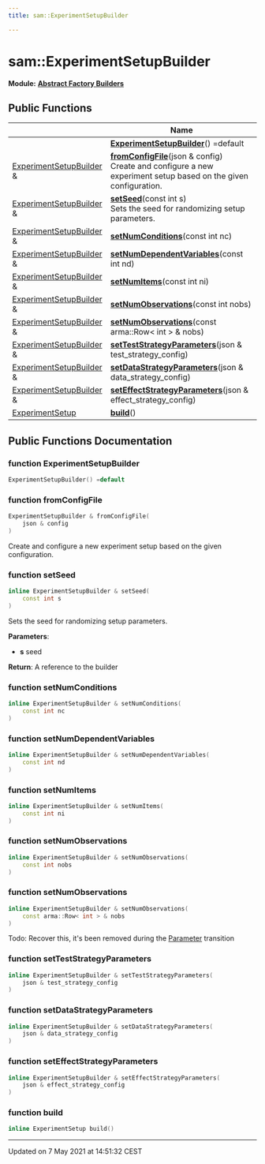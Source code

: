 ```yaml
---
title: sam::ExperimentSetupBuilder

---
```


# sam::ExperimentSetupBuilder

**Module:** **[Abstract Factory Builders](/doxygen/Modules/group___abstract_builders/)**



## Public Functions

|                | Name           |
| -------------- | -------------- |
| | **[ExperimentSetupBuilder](/doxygen/Classes/classsam_1_1_experiment_setup_builder/#function-experimentsetupbuilder)**() =default |
| [ExperimentSetupBuilder](/doxygen/Classes/classsam_1_1_experiment_setup_builder/) & | **[fromConfigFile](/doxygen/Classes/classsam_1_1_experiment_setup_builder/#function-fromconfigfile)**(json & config)<br>Create and configure a new experiment setup based on the given configuration.  |
| [ExperimentSetupBuilder](/doxygen/Classes/classsam_1_1_experiment_setup_builder/) & | **[setSeed](/doxygen/Classes/classsam_1_1_experiment_setup_builder/#function-setseed)**(const int s)<br>Sets the seed for randomizing setup parameters.  |
| [ExperimentSetupBuilder](/doxygen/Classes/classsam_1_1_experiment_setup_builder/) & | **[setNumConditions](/doxygen/Classes/classsam_1_1_experiment_setup_builder/#function-setnumconditions)**(const int nc) |
| [ExperimentSetupBuilder](/doxygen/Classes/classsam_1_1_experiment_setup_builder/) & | **[setNumDependentVariables](/doxygen/Classes/classsam_1_1_experiment_setup_builder/#function-setnumdependentvariables)**(const int nd) |
| [ExperimentSetupBuilder](/doxygen/Classes/classsam_1_1_experiment_setup_builder/) & | **[setNumItems](/doxygen/Classes/classsam_1_1_experiment_setup_builder/#function-setnumitems)**(const int ni) |
| [ExperimentSetupBuilder](/doxygen/Classes/classsam_1_1_experiment_setup_builder/) & | **[setNumObservations](/doxygen/Classes/classsam_1_1_experiment_setup_builder/#function-setnumobservations)**(const int nobs) |
| [ExperimentSetupBuilder](/doxygen/Classes/classsam_1_1_experiment_setup_builder/) & | **[setNumObservations](/doxygen/Classes/classsam_1_1_experiment_setup_builder/#function-setnumobservations)**(const arma::Row< int > & nobs) |
| [ExperimentSetupBuilder](/doxygen/Classes/classsam_1_1_experiment_setup_builder/) & | **[setTestStrategyParameters](/doxygen/Classes/classsam_1_1_experiment_setup_builder/#function-setteststrategyparameters)**(json & test_strategy_config) |
| [ExperimentSetupBuilder](/doxygen/Classes/classsam_1_1_experiment_setup_builder/) & | **[setDataStrategyParameters](/doxygen/Classes/classsam_1_1_experiment_setup_builder/#function-setdatastrategyparameters)**(json & data_strategy_config) |
| [ExperimentSetupBuilder](/doxygen/Classes/classsam_1_1_experiment_setup_builder/) & | **[setEffectStrategyParameters](/doxygen/Classes/classsam_1_1_experiment_setup_builder/#function-seteffectstrategyparameters)**(json & effect_strategy_config) |
| [ExperimentSetup](/doxygen/Classes/classsam_1_1_experiment_setup/) | **[build](/doxygen/Classes/classsam_1_1_experiment_setup_builder/#function-build)**() |

## Public Functions Documentation

### function ExperimentSetupBuilder

```cpp
ExperimentSetupBuilder() =default
```


### function fromConfigFile

```cpp
ExperimentSetupBuilder & fromConfigFile(
    json & config
)
```

Create and configure a new experiment setup based on the given configuration. 

### function setSeed

```cpp
inline ExperimentSetupBuilder & setSeed(
    const int s
)
```

Sets the seed for randomizing setup parameters. 

**Parameters**: 

  * **s** seed


**Return**: A reference to the builder 

### function setNumConditions

```cpp
inline ExperimentSetupBuilder & setNumConditions(
    const int nc
)
```


### function setNumDependentVariables

```cpp
inline ExperimentSetupBuilder & setNumDependentVariables(
    const int nd
)
```


### function setNumItems

```cpp
inline ExperimentSetupBuilder & setNumItems(
    const int ni
)
```


### function setNumObservations

```cpp
inline ExperimentSetupBuilder & setNumObservations(
    const int nobs
)
```


### function setNumObservations

```cpp
inline ExperimentSetupBuilder & setNumObservations(
    const arma::Row< int > & nobs
)
```


Todo: Recover this, it's been removed during the [Parameter](/doxygen/Classes/classsam_1_1_parameter/) transition 


### function setTestStrategyParameters

```cpp
inline ExperimentSetupBuilder & setTestStrategyParameters(
    json & test_strategy_config
)
```


### function setDataStrategyParameters

```cpp
inline ExperimentSetupBuilder & setDataStrategyParameters(
    json & data_strategy_config
)
```


### function setEffectStrategyParameters

```cpp
inline ExperimentSetupBuilder & setEffectStrategyParameters(
    json & effect_strategy_config
)
```


### function build

```cpp
inline ExperimentSetup build()
```


-------------------------------

Updated on  7 May 2021 at 14:51:32 CEST